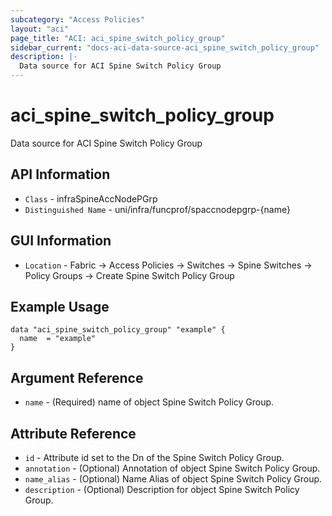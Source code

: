 ```yaml
---
subcategory: "Access Policies"
layout: "aci"
page_title: "ACI: aci_spine_switch_policy_group"
sidebar_current: "docs-aci-data-source-aci_spine_switch_policy_group"
description: |-
  Data source for ACI Spine Switch Policy Group
---
```


# aci_spine_switch_policy_group #
Data source for ACI Spine Switch Policy Group


## API Information ##
* `Class` - infraSpineAccNodePGrp
* `Distinguished Name` - uni/infra/funcprof/spaccnodepgrp-{name}

## GUI Information ##
* `Location` - Fabric -> Access Policies -> Switches -> Spine Switches -> Policy Groups -> Create Spine Switch Policy Group

## Example Usage ##
```hcl
data "aci_spine_switch_policy_group" "example" {
  name  = "example"
}
```

## Argument Reference ##
* `name` - (Required) name of object Spine Switch Policy Group.

## Attribute Reference ##
* `id` - Attribute id set to the Dn of the Spine Switch Policy Group.
* `annotation` - (Optional) Annotation of object Spine Switch Policy Group.
* `name_alias` - (Optional) Name Alias of object Spine Switch Policy Group.
* `description` - (Optional) Description for object Spine Switch Policy Group.
